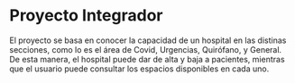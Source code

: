 # Proyecto Integrador
El proyecto se basa en conocer la capacidad de un hospital en las distinas secciones, como lo es el área de Covid, Urgencias, Quirófano, y General. De esta manera, el hospital puede dar de alta y baja a pacientes, mientras que el usuario puede consultar los espacios disponibles en cada uno. 